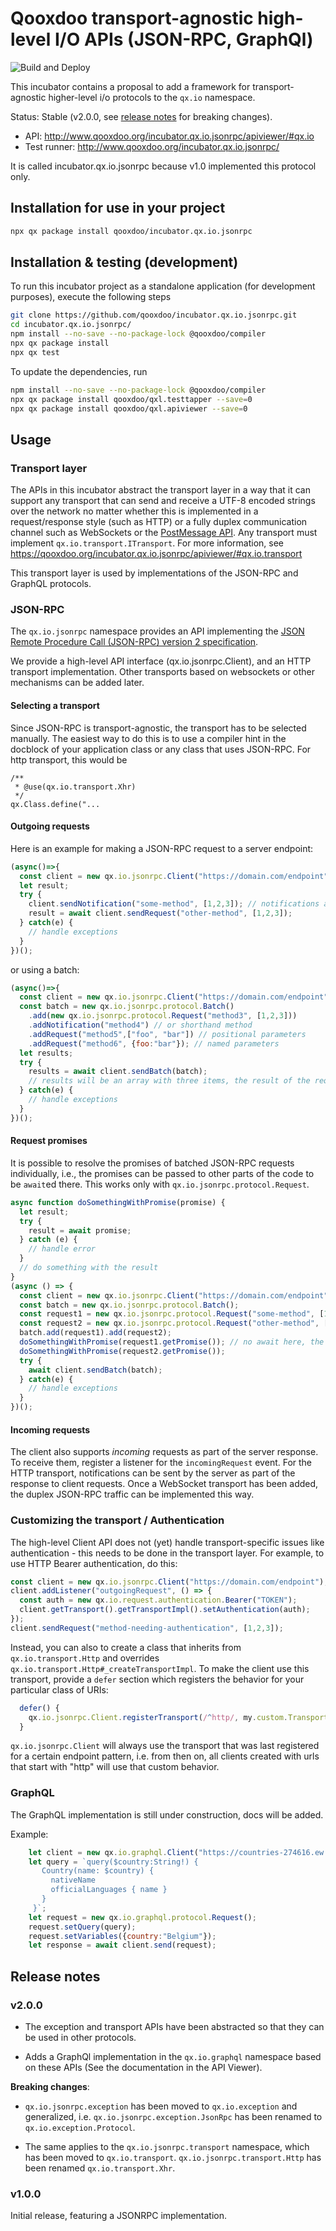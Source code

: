 # Qooxdoo transport-agnostic high-level I/O APIs (JSON-RPC, GraphQl) 

![Build and Deploy](https://github.com/qooxdoo/incubator.qx.io.jsonrpc/workflows/Build%20and%20Deploy/badge.svg)

This incubator contains a proposal to add a framework for transport-agnostic 
higher-level i/o protocols to the `qx.io` namespace. 

Status: Stable (v2.0.0, see [release notes](#release-notes) for breaking changes).

- API: http://www.qooxdoo.org/incubator.qx.io.jsonrpc/apiviewer/#qx.io
- Test runner: http://www.qooxdoo.org/incubator.qx.io.jsonrpc/

It is called incubator.qx.io.jsonrpc because v1.0 implemented this protocol only.

## Installation for use in your project

```bash
npx qx package install qooxdoo/incubator.qx.io.jsonrpc
```

## Installation & testing (development)

To run this incubator project as a standalone application
(for development purposes), execute the following steps

```bash
git clone https://github.com/qooxdoo/incubator.qx.io.jsonrpc.git
cd incubator.qx.io.jsonrpc/
npm install --no-save --no-package-lock @qooxdoo/compiler
npx qx package install
npx qx test
```

To update the dependencies, run

```bash
npm install --no-save --no-package-lock @qooxdoo/compiler
npx qx package install qooxdoo/qxl.testtapper --save=0
npx qx package install qooxdoo/qxl.apiviewer --save=0
```

## Usage

### Transport layer

The APIs in this incubator abstract the transport layer in a way
that it can support any transport that can send and receive a
UTF-8 encoded strings over the network no matter whether this is
implemented in a request/response style (such as HTTP) or a fully
duplex communication channel such as WebSockets or the [PostMessage
API](https://developer.mozilla.org/en-US/docs/Web/API/Window/postMessage).
Any transport must implement `qx.io.transport.ITransport`. For more information,
see https://qooxdoo.org/incubator.qx.io.jsonrpc/apiviewer/#qx.io.transport

This transport layer is used by implementations of the JSON-RPC and GraphQL 
protocols. 

### JSON-RPC

The `qx.io.jsonrpc` namespace provides an API implementing
the [JSON Remote Procedure Call (JSON-RPC) version 2
specification](https://www.jsonrpc.org/specification).

We provide a high-level API interface (qx.io.jsonrpc.Client),
and an HTTP transport implementation. Other transports
based on websockets or other mechanisms can be added later.

#### Selecting a transport

Since JSON-RPC is transport-agnostic, the transport has to be selected manually.
The easiest way to do this is to use a compiler hint in the docblock of your
application class or any class that uses JSON-RPC. For http transport, this would
be 

```
/**
 * @use(qx.io.transport.Xhr)
 */
qx.Class.define("...
```



#### Outgoing requests

Here is an example for making a JSON-RPC request to a server endpoint: 

```javascript
(async()=>{
  const client = new qx.io.jsonrpc.Client("https://domain.com/endpoint");
  let result;
  try {
    client.sendNotification("some-method", [1,2,3]); // notifications are "fire & forget"
    result = await client.sendRequest("other-method", [1,2,3]);
  } catch(e) {
    // handle exceptions
  }
})();
```

or using a batch:

```javascript
(async()=>{
  const client = new qx.io.jsonrpc.Client("https://domain.com/endpoint");
  const batch = new qx.io.jsonrpc.protocol.Batch()
    .add(new qx.io.jsonrpc.protocol.Request("method3", [1,2,3]))
    .addNotification("method4") // or shorthand method
    .addRequest("method5",["foo", "bar"]) // positional parameters
    .addRequest("method6", {foo:"bar"}); // named parameters
  let results;
  try {
    results = await client.sendBatch(batch);
    // results will be an array with three items, the result of the requests
  } catch(e) {
    // handle exceptions
  }
})();
```

#### Request promises

It is possible to resolve the promises of batched JSON-RPC requests individually,
i.e., the promises can be passed to other parts of the code to be `await`ed 
there. This works only with `qx.io.jsonrpc.protocol.Request`.

```javascript
async function doSomethingWithPromise(promise) {
  let result;
  try {
    result = await promise;
  } catch (e) {
    // handle error  
  }
  // do something with the result
}
(async () => {
  const client = new qx.io.jsonrpc.Client("https://domain.com/endpoint");
  const batch = new qx.io.jsonrpc.protocol.Batch();
  const request1 = new qx.io.jsonrpc.protocol.Request("some-method", [1,2,3]);
  const request2 = new qx.io.jsonrpc.protocol.Request("other-method", ["foo"]);
  batch.add(request1).add(request2);
  doSomethingWithPromise(request1.getPromise()); // no await here, the batch needs to be sent first
  doSomethingWithPromise(request2.getPromise());
  try {
    await client.sendBatch(batch);
  } catch(e) {
    // handle exceptions
  }
})();
``` 

#### Incoming requests

The client also supports *incoming* requests as part of the server
response. To receive them, register a listener for the `incomingRequest`
event. For the HTTP transport, notifications can be sent by the server
as part of the response to client requests. Once a WebSocket transport
has been added, the duplex JSON-RPC traffic can be implemented this way.

### Customizing the transport / Authentication

The high-level Client API does not (yet) handle transport-specific issues like
authentication - this needs to be done in the transport layer. For example,
to use HTTP Bearer authentication, do this:

```javascript
const client = new qx.io.jsonrpc.Client("https://domain.com/endpoint");
client.addListener("outgoingRequest", () => {
  const auth = new qx.io.request.authentication.Bearer("TOKEN");
  client.getTransport().getTransportImpl().setAuthentication(auth);  
});
client.sendRequest("method-needing-authentication", [1,2,3]);
```

Instead, you can also to create a class that inherits
from `qx.io.transport.Http` and overrides
`qx.io.transport.Http#_createTransportImpl`. To make
the client use this transport, provide a `defer` section
which registers the behavior for your particular class of URIs:

```javascript 
  defer() {
    qx.io.jsonrpc.Client.registerTransport(/^http/, my.custom.Transport); 
  } 
```

`qx.io.jsonrpc.Client` will always use the transport that was last
registered for a certain endpoint pattern, i.e. from then on, all clients
created with urls that start with "http" will use that custom behavior.

### GraphQL

The GraphQL implementation is still under construction, docs will be added. 

Example:

```javascript
    let client = new qx.io.graphql.Client("https://countries-274616.ew.r.appspot.com/");
    let query = `query($country:String!) {
       Country(name: $country) {
         nativeName
         officialLanguages { name }
       }
     }`;
    let request = new qx.io.graphql.protocol.Request();
    request.setQuery(query);
    request.setVariables({country:"Belgium"});
    let response = await client.send(request);
```

## Release notes

### v2.0.0

- The exception and transport APIs have been abstracted so that 
they can be used in other protocols.

- Adds a GraphQl implementation in the `qx.io.graphql` namespace
based on these APIs (See the documentation in the API Viewer).

**Breaking changes**: 
 
- `qx.io.jsonrpc.exception` has been moved to `qx.io.exception`
and generalized, i.e. `qx.io.jsonrpc.exception.JsonRpc` has been
renamed to `qx.io.exception.Protocol`. 

- The same applies to the `qx.io.jsonrpc.transport`
namespace, which has been moved to `qx.io.transport`. `qx.io.jsonrpc.transport.Http`
has been renamed `qx.io.transport.Xhr`.

### v1.0.0

Initial release, featuring a JSONRPC implementation.
